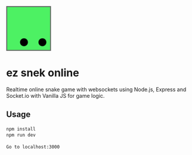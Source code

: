 <img src="https://github.com/suntoes/ez-snek-game/blob/master/resources/logo.png" alt="snek logo" width="120"/>

# ez snek online
Realtime online snake game with websockets using Node.js, Express and Socket.io with Vanilla JS for game logic.

## Usage
```
npm install
npm run dev

Go to localhost:3000
```
